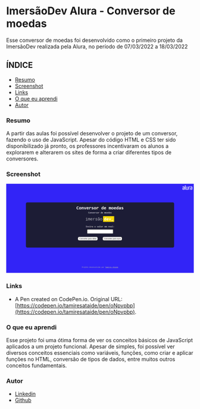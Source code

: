 # ImersãoDev Alura - Conversor de moedas

Esse conversor de moedas foi desenvolvido como o primeiro projeto da ImersãoDev realizada pela Alura, no período de 07/03/2022 a 18/03/2022

## ÍNDICE

- [Resumo](#resumo)
- [Screenshot](#screenshot)
- [Links](#links)
- [O que eu aprendi](#o-que-eu-aprendi)
- [Autor](#autor)



### Resumo

A partir das aulas foi possível desenvolver o projeto de um conversor, fazendo o uso de JavaScript. Apesar do código HTML e CSS ter sido disponibilizado já pronto, os professores incentivaram os alunos a explorarem e alterarem os sites de forma a criar diferentes tipos de conversores.


### Screenshot

![](./screenshot.jpg)

### Links
-  A Pen created on CodePen.io. Original URL: [https://codepen.io/tamiresataide/pen/oNpvpbp](https://codepen.io/tamiresataide/pen/oNpvpbp).


### O que eu aprendi

Esse projeto foi uma ótima forma de ver os conceitos básicos de JavaScript aplicados a um projeto funcional. Apesar de simples, foi possível ver diversos conceitos essenciais como variáveis, funções, como criar e aplicar funções no HTML, conversão de tipos de dados, entre muitos outros conceitos fundamentais. 


### Autor

- [Linkedin](https://linkedin.com/in/tamiresataide)
- [Github](https://github.com/tamiresataide)

